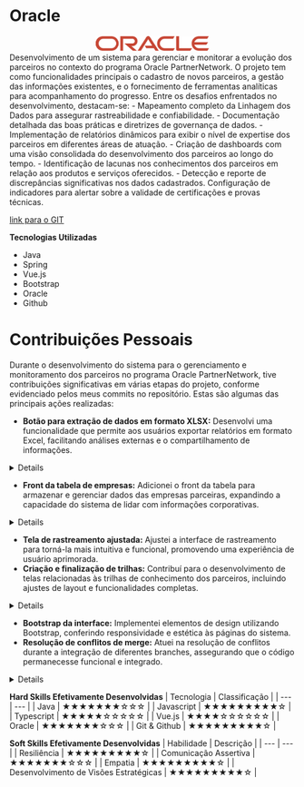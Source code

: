 # Oracle 
<div align="center"> 
<img width="200px" title="oracle" src="assets/oracle_logo.png"/>
</div>
Desenvolvimento de um sistema para gerenciar e monitorar a evolução dos parceiros no contexto do programa Oracle PartnerNetwork. O projeto tem como funcionalidades principais o cadastro de novos parceiros, a gestão das informações existentes, e o fornecimento de ferramentas analíticas para acompanhamento do progresso.
Entre os desafios enfrentados no desenvolvimento, destacam-se:
- Mapeamento completo da Linhagem dos Dados para assegurar rastreabilidade e confiabilidade.
- Documentação detalhada das boas práticas e diretrizes de governança de dados.
- Implementação de relatórios dinâmicos para exibir o nível de expertise dos parceiros em diferentes áreas de atuação.
- Criação de dashboards com uma visão consolidada do desenvolvimento dos parceiros ao longo do tempo.
- Identificação de lacunas nos conhecimentos dos parceiros em relação aos produtos e serviços oferecidos.
- Detecção e reporte de discrepâncias significativas nos dados cadastrados.
Configuração de indicadores para alertar sobre a validade de certificações e provas técnicas.

[link para o GIT](https://github.com/api-4-sem/api) <br />

**Tecnologias Utilizadas**
- Java <br />
- Spring <br />
- Vue.js <br />
- Bootstrap <br />
- Oracle <br />
- Github <br />

# Contribuições Pessoais
Durante o desenvolvimento do sistema para o gerenciamento e monitoramento dos parceiros no programa Oracle PartnerNetwork, tive contribuições significativas em várias etapas do projeto, conforme evidenciado pelos meus commits no repositório. Estas são algumas das principais ações realizadas:

- **Botão para extração de dados em formato XLSX:** Desenvolvi uma funcionalidade que permite aos usuários exportar relatórios em formato Excel, facilitando análises externas e o compartilhamento de informações.

<details>

```
 download(data:any){
    var a = document.createElement("a") as any;
    document.body.appendChild(a);
    a.style = "display: none";
    var blob =  new Blob([data], {
                type: 'application/vnd.ms-excel'})
        , url = window.URL.createObjectURL(blob);
    a.href = url;
    a.click();
    window.URL.revokeObjectURL(url);
}
extrairRelatorio() {
    axios.get("relatorio/1").then(x=>this.download(x.data));
}
  async getColaboradores() {
    const response = await axios.get("colaborador/1");
    this.listaDeColaboradores = response.data;
  }
```


</details>




- **Front da tabela de empresas:** Adicionei o front da tabela para armazenar e gerenciar dados das empresas parceiras, expandindo a capacidade do sistema de lidar com informações corporativas.

<details>

```
                    <div class="header">
                        <h4>Listagem de Empresas</h4>
                    </div>
                    <table class="table table-striped">
                        <thead>
                            <tr>
                                <th>Identificador</th>
                                <th>Compania</th>
                                <th>País</th>
                                <th>Cidade</th>
                                <th>Administrador</th>
                            </tr>
                        </thead>
                        <tbody>
                            <tr class="selectable-row" v-for="company in companies" v-on:click="changeCompany(company.id)">
                                <td>{{company.codigo}}</td>
                                <td>{{company.nome}}</td>
                                <td>{{company.pais}}</td>
                                <td>{{company.cidade}}</td>
                                <td>{{company.adminNome}}</td>
                            </tr>
                        </tbody>
                    </table>
                </div>
            </div>
        </div>
</style>
```
```
export default class Dashboard extends Vue {
    selectedCompany: number = 1;
    selectedExpertise: number = 3;
    companies:any[] = []
    changeCompany(id:number){
        this.selectedCompany = id
    }
    createPieChartConfig(data: ProgressoItem[]) {
        const concluded = data
    }
```

</details>

- **Tela de rastreamento ajustada:** Ajustei a interface de rastreamento para torná-la mais intuitiva e funcional, promovendo uma experiência de usuário aprimorada.
- **Criação e finalização de trilhas:** Contribuí para o desenvolvimento de telas relacionadas às trilhas de conhecimento dos parceiros, incluindo ajustes de layout e funcionalidades completas.

<details>

```
 this.integracoes.forEach((inte:any, i)=> {
                    let ok = "percentagem-ok"+i;
                    let nok = "percentagem-nok"+i;
                    let porcentagemConclusao = (inte.expertisesConcluidas.id.length / inte.expertisesPorTrilha.id.length);
                    setTimeout(() => {
                        console.log(ok, nok)
                        document.getElementById(ok)!.style.width = `${(porcentagemConclusao) * 100}%`
                        document.getElementById(nok)!.style.width = `${(1 - porcentagemConclusao) * 100}%`
                    }, 1000)
```

</details>



- **Bootstrap da interface:** Implementei elementos de design utilizando Bootstrap, conferindo responsividade e estética às páginas do sistema.
- **Resolução de conflitos de merge:** Atuei na resolução de conflitos durante a integração de diferentes branches, assegurando que o código permanecesse funcional e integrado.

<details>

```
 download(data:any){
    var a = document.createElement("a") as any;
    document.body.appendChild(a);
    a.style = "display: none";
    var blob =  new Blob([data], {
                type: 'application/vnd.ms-excel'})
        , url = window.URL.createObjectURL(blob);
    a.href = url;
    a.click();
    window.URL.revokeObjectURL(url);
}
extrairRelatorio() {
    axios.get("relatorio/1").then(x=>this.download(x.data));
}
  async getColaboradores() {
    const response = await axios.get("colaborador/1");
    this.listaDeColaboradores = response.data;
  }
```

```
  async getProgresso(colaboradorId: string | null | any) {
    if (colaboradorId === null || colaboradorId === "0") {
      this.chartData = {
        labels: [],
        datasets: [{ data: [] }],
      };
      return;
    }
    const response = await axios.get(`progresso-colaborador/${colaboradorId}`);
    const progresso = response.data as {
      porcentagemAndamento: number;
      nomeTrilha: string;
    }[];
    this.chartData = {
      labels: progresso.map((p) => p.nomeTrilha),
      datasets: [{ data: progresso.map((p) => p.porcentagemAndamento) }],
    };
  }
```

```
    created() {
        let empresaId = +this.$route.params.id 
        axios.get('progresso-colaborador/habilidades/'+this.colaboradorSelecionado)
            .then(x => {
                this.integracoes = x.data
                   this.integracoes.forEach((inte:any, i)=> {
                    let ok = "percentagem-ok"+i;
                    let nok = "percentagem-nok"+i;
                    let porcentagemConclusao = (inte.expertisesConcluidas.id.length / inte.expertisesPorTrilha.id.length);
                    setTimeout(() => {
                        console.log(ok, nok)
                        document.getElementById(ok)!.style.width = `${(porcentagemConclusao) * 100}%`
                        document.getElementById(nok)!.style.width = `${(1 - porcentagemConclusao) * 100}%`
                    }, 1000)
                    
                })
            })
    }

```

</details>


**Hard Skills Efetivamente Desenvolvidas**
| Tecnologia | Classificação |
| --- | --- |
| Java | ★★★★★★★☆☆☆ |
| Javascript | ★★★★★★★★★☆ |
| Typescript | ★★★★★☆☆☆☆☆ |
| Vue.js | ★★★★☆☆☆☆☆☆  |
| Oracle | ★★★★★★★☆☆☆  |
| Git & Github | ★★★★★★★★★☆ |

**Soft Skills Efetivamente Desenvolvidas**
| Habilidade | Descrição |
| --- | --- |
| Resiliência | ★★★★★★★★★☆ |
| Comunicação Assertiva | ★★★★★★★☆☆☆ |
| Empatia | ★★★★★★★★★☆ |
| Desenvolvimento de Visões Estratégicas | ★★★★★★★★★☆ |